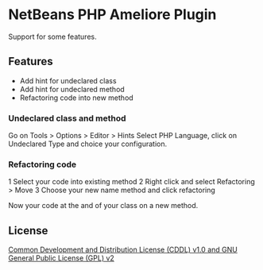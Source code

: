 # NetBeans PHP Ameliore Plugin

Support for some features.

## Features

- Add hint for undeclared class
- Add hint for undeclared method
- Refactoring code into new method

### Undeclared class and method

Go on Tools > Options > Editor > Hints
Select PHP Language, click on Undeclared Type and choice your configuration.

### Refactoring code

1 Select your code into existing method
2 Right click and select Refactoring > Move
3 Choose your new name method and click refactoring

Now your code at the and of your class on a new method.

## License

[Common Development and Distribution License (CDDL) v1.0 and GNU General Public License (GPL) v2](http://netbeans.org/cddl-gplv2.html)

